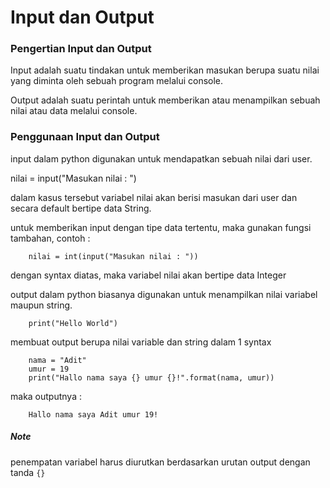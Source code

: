 # Input dan Output

### Pengertian Input dan Output

Input adalah suatu tindakan untuk memberikan masukan berupa suatu nilai yang diminta oleh sebuah program melalui console.

Output adalah suatu perintah untuk memberikan atau menampilkan sebuah nilai atau data melalui console.

### Penggunaan Input dan Output

input dalam python digunakan untuk mendapatkan sebuah nilai dari user.
  
 nilai = input("Masukan nilai : ")

dalam kasus tersebut variabel nilai akan berisi masukan dari user dan secara default bertipe data String.

untuk memberikan input dengan tipe data tertentu, maka gunakan fungsi tambahan, contoh :

        nilai = int(input("Masukan nilai : "))

dengan syntax diatas, maka variabel nilai akan bertipe data Integer

output dalam python biasanya digunakan untuk menampilkan nilai variabel maupun string.

        print("Hello World")

membuat output berupa nilai variable dan string dalam 1 syntax

        nama = "Adit"
        umur = 19
        print("Hallo nama saya {} umur {}!".format(nama, umur))

maka outputnya :

        Hallo nama saya Adit umur 19!

##### Note

penempatan variabel harus diurutkan berdasarkan urutan output dengan tanda `{}`
